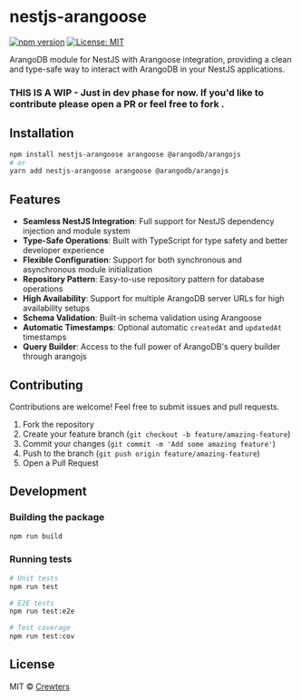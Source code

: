 # nestjs-arangoose

[![npm version](https://badge.fury.io/js/nestjs-arangoose.svg)](https://badge.fury.io/js/nestjs-arangoose)
[![License: MIT](https://img.shields.io/badge/License-MIT-yellow.svg)](https://opensource.org/licenses/MIT)

ArangoDB module for NestJS with Arangoose integration, providing a clean and type-safe way to interact with ArangoDB in your NestJS applications.

###  THIS IS A WIP - Just in dev phase for now. If you'd like to contribute please open a PR or feel free to fork .

## Installation

```bash
npm install nestjs-arangoose arangoose @arangodb/arangojs
# or
yarn add nestjs-arangoose arangoose @arangodb/arangojs
```

## Features

- **Seamless NestJS Integration**: Full support for NestJS dependency injection and module system
- **Type-Safe Operations**: Built with TypeScript for type safety and better developer experience
- **Flexible Configuration**: Support for both synchronous and asynchronous module initialization
- **Repository Pattern**: Easy-to-use repository pattern for database operations
- **High Availability**: Support for multiple ArangoDB server URLs for high availability setups
- **Schema Validation**: Built-in schema validation using Arangoose
- **Automatic Timestamps**: Optional automatic `createdAt` and `updatedAt` timestamps
- **Query Builder**: Access to the full power of ArangoDB's query builder through arangojs

## Contributing

Contributions are welcome! Feel free to submit issues and pull requests.

1. Fork the repository
2. Create your feature branch (`git checkout -b feature/amazing-feature`)
3. Commit your changes (`git commit -m 'Add some amazing feature'`)
4. Push to the branch (`git push origin feature/amazing-feature`)
5. Open a Pull Request

## Development

### Building the package

```bash
npm run build
```

### Running tests

```bash
# Unit tests
npm run test

# E2E tests
npm run test:e2e

# Test coverage
npm run test:cov
```

## License

MIT © [Crewters](https://github.com/crewters)
